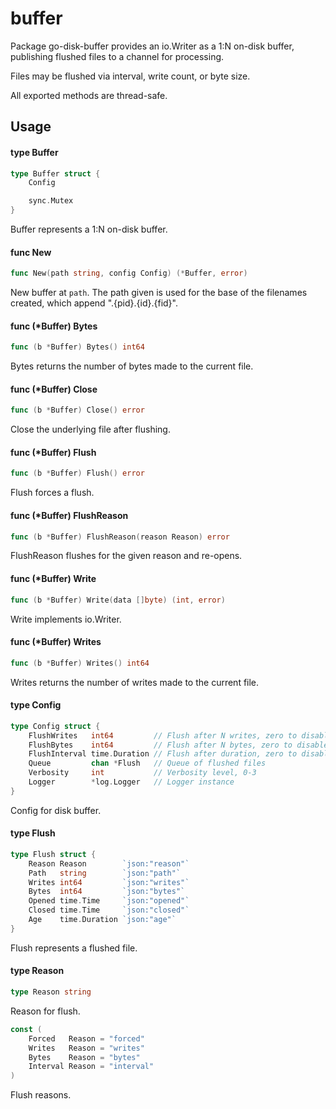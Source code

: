 # buffer

Package go-disk-buffer provides an io.Writer as a 1:N on-disk buffer, publishing
flushed files to a channel for processing.

Files may be flushed via interval, write count, or byte size.

All exported methods are thread-safe.

## Usage

#### type Buffer

```go
type Buffer struct {
	Config

	sync.Mutex
}
```

Buffer represents a 1:N on-disk buffer.

#### func  New

```go
func New(path string, config Config) (*Buffer, error)
```
New buffer at `path`. The path given is used for the base of the filenames
created, which append ".{pid}.{id}.{fid}".

#### func (*Buffer) Bytes

```go
func (b *Buffer) Bytes() int64
```
Bytes returns the number of bytes made to the current file.

#### func (*Buffer) Close

```go
func (b *Buffer) Close() error
```
Close the underlying file after flushing.

#### func (*Buffer) Flush

```go
func (b *Buffer) Flush() error
```
Flush forces a flush.

#### func (*Buffer) FlushReason

```go
func (b *Buffer) FlushReason(reason Reason) error
```
FlushReason flushes for the given reason and re-opens.

#### func (*Buffer) Write

```go
func (b *Buffer) Write(data []byte) (int, error)
```
Write implements io.Writer.

#### func (*Buffer) Writes

```go
func (b *Buffer) Writes() int64
```
Writes returns the number of writes made to the current file.

#### type Config

```go
type Config struct {
	FlushWrites   int64         // Flush after N writes, zero to disable
	FlushBytes    int64         // Flush after N bytes, zero to disable
	FlushInterval time.Duration // Flush after duration, zero to disable
	Queue         chan *Flush   // Queue of flushed files
	Verbosity     int           // Verbosity level, 0-3
	Logger        *log.Logger   // Logger instance
}
```

Config for disk buffer.

#### type Flush

```go
type Flush struct {
	Reason Reason        `json:"reason"`
	Path   string        `json:"path"`
	Writes int64         `json:"writes"`
	Bytes  int64         `json:"bytes"`
	Opened time.Time     `json:"opened"`
	Closed time.Time     `json:"closed"`
	Age    time.Duration `json:"age"`
}
```

Flush represents a flushed file.

#### type Reason

```go
type Reason string
```

Reason for flush.

```go
const (
	Forced   Reason = "forced"
	Writes   Reason = "writes"
	Bytes    Reason = "bytes"
	Interval Reason = "interval"
)
```
Flush reasons.
